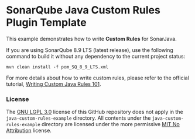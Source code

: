 SonarQube Java Custom Rules Plugin Template
=======

This example demonstrates how to write **Custom Rules** for SonarJava.

If you are using SonarQube 8.9 LTS (latest release), use the following command to build it without any dependency to the current project status:

```
mvn clean install -f pom_SQ_8_9_LTS.xml
```

For more details about how to write custom rules, please refer to the official tutorial, [Writing Custom Java Rules 101](../CUSTOM_RULES_101.md).

### License

The [GNU LGPL 3.0](https://www.gnu.org/licenses/lgpl.txt) license of this GitHub repository does not apply in the `java-custom-rules-example` directory.
All contents under the `java-custom-rules-example` directory are licensed under the more permissive [MIT No Attribution](LICENSE.txt) license.

